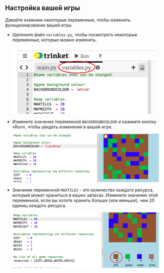 ## Настройка вашей игры

Давайте изменим некоторые переменные, чтобы изменить функционирование вашей игры.

+ Щелкните файл `variables.py`, чтобы посмотреть некоторые переменные, которые можно изменить.
    
    ![screenshot](images/craft-variables.png)

+ Измените значение переменной `BACKGROUNDCOLOUR` и нажмите кнопку «Run», чтобы увидеть изменения в вашей игре.
    
    ![screenshot](images/craft-background.png)

+ Значение переменной `MAXTILES` - это количество каждого ресурса, который может храниться в ваших запасах. Измените значение этой переменной, если вы хотите хранить больше (или меньше), чем 20 единиц каждого ресурса.
    
    ![screenshot](images/craft-maxtiles.png)